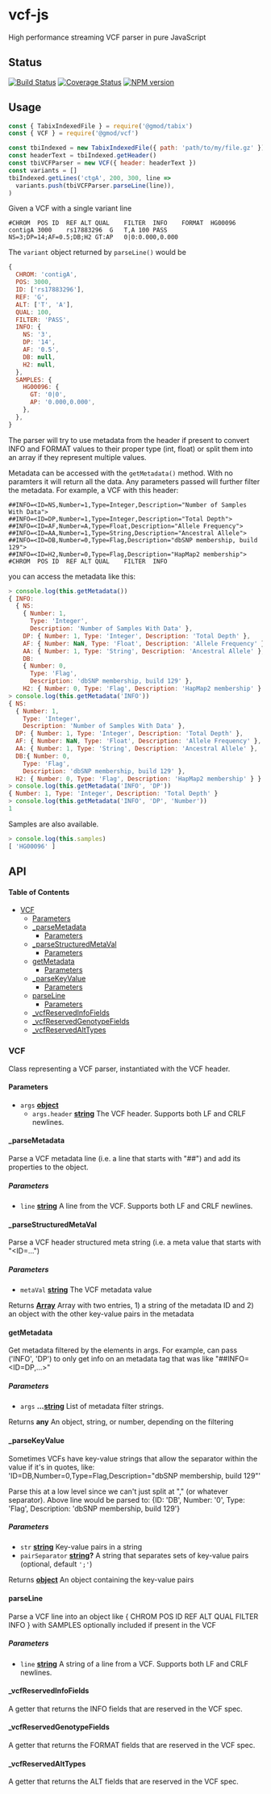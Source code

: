 # vcf-js

High performance streaming VCF parser in pure JavaScript

## Status

[![Build Status](https://img.shields.io/travis/com/GMOD/vcf-js/master.svg?logo=travis&style=flat-square)](https://travis-ci.com/GMOD/vcf-js)
[![Coverage Status](https://img.shields.io/codecov/c/github/GMOD/vcf-js/master.svg?style=flat-square)](https://codecov.io/gh/GMOD/vcf-js/branch/master)
[![NPM version](https://img.shields.io/npm/v/@gmod/vcf.svg?logo=npm&style=flat-square)](https://npmjs.org/package/@gmod/cram)

## Usage

```javascript
const { TabixIndexedFile } = require('@gmod/tabix')
const { VCF } = require('@gmod/vcf')

const tbiIndexed = new TabixIndexedFile({ path: 'path/to/my/file.gz' })
const headerText = tbiIndexed.getHeader()
const tbiVCFParser = new VCF({ header: headerText })
const variants = []
tbiIndexed.getLines('ctgA', 200, 300, line =>
  variants.push(tbiVCFParser.parseLine(line)),
)
```

Given a VCF with a single variant line

```text
#CHROM	POS	ID	REF	ALT	QUAL	FILTER	INFO	FORMAT	HG00096
contigA	3000	rs17883296	G	T,A	100	PASS	NS=3;DP=14;AF=0.5;DB;H2 GT:AP	0|0:0.000,0.000
```

The `variant` object returned by `parseLine()` would be

```javascript
{
  CHROM: 'contigA',
  POS: 3000,
  ID: ['rs17883296'],
  REF: 'G',
  ALT: ['T', 'A'],
  QUAL: 100,
  FILTER: 'PASS',
  INFO: {
    NS: '3',
    DP: '14',
    AF: '0.5',
    DB: null,
    H2: null,
  },
  SAMPLES: {
    HG00096: {
      GT: '0|0',
      AP: '0.000,0.000',
    },
  },
}
```

The parser will try to use metadata from the header if present to convert INFO
and FORMAT values to their proper type (int, float) or split them into an
array if they represent multiple values.

Metadata can be accessed with the `getMetadata()` method. With no paramters it
will return all the data. Any parameters passed will further filter the
metadata. For example, a VCF with this header:

```text
##INFO=<ID=NS,Number=1,Type=Integer,Description="Number of Samples With Data">
##INFO=<ID=DP,Number=1,Type=Integer,Description="Total Depth">
##INFO=<ID=AF,Number=A,Type=Float,Description="Allele Frequency">
##INFO=<ID=AA,Number=1,Type=String,Description="Ancestral Allele">
##INFO=<ID=DB,Number=0,Type=Flag,Description="dbSNP membership, build 129">
##INFO=<ID=H2,Number=0,Type=Flag,Description="HapMap2 membership">
#CHROM	POS	ID	REF	ALT	QUAL	FILTER	INFO
```

you can access the metadata like this:

```javascript
> console.log(this.getMetadata())
{ INFO:
  { NS:
    { Number: 1,
      Type: 'Integer',
      Description: 'Number of Samples With Data' },
    DP: { Number: 1, Type: 'Integer', Description: 'Total Depth' },
    AF: { Number: NaN, Type: 'Float', Description: 'Allele Frequency' },
    AA: { Number: 1, Type: 'String', Description: 'Ancestral Allele' },
    DB:
    { Number: 0,
      Type: 'Flag',
      Description: 'dbSNP membership, build 129' },
    H2: { Number: 0, Type: 'Flag', Description: 'HapMap2 membership' } },}
> console.log(this.getMetadata('INFO'))
{ NS:
  { Number: 1,
    Type: 'Integer',
    Description: 'Number of Samples With Data' },
  DP: { Number: 1, Type: 'Integer', Description: 'Total Depth' },
  AF: { Number: NaN, Type: 'Float', Description: 'Allele Frequency' },
  AA: { Number: 1, Type: 'String', Description: 'Ancestral Allele' },
  DB:{ Number: 0,
    Type: 'Flag',
    Description: 'dbSNP membership, build 129' },
  H2: { Number: 0, Type: 'Flag', Description: 'HapMap2 membership' } }
> console.log(this.getMetadata('INFO', 'DP'))
{ Number: 1, Type: 'Integer', Description: 'Total Depth' }
> console.log(this.getMetadata('INFO', 'DP', 'Number'))
1
```

Samples are also available.

```javascript
> console.log(this.samples)
[ 'HG00096' ]
```

## API

<!-- Generated by documentation.js. Update this documentation by updating the source code. -->

#### Table of Contents

-   [VCF](#vcf)
    -   [Parameters](#parameters)
    -   [\_parseMetadata](#_parsemetadata)
        -   [Parameters](#parameters-1)
    -   [\_parseStructuredMetaVal](#_parsestructuredmetaval)
        -   [Parameters](#parameters-2)
    -   [getMetadata](#getmetadata)
        -   [Parameters](#parameters-3)
    -   [\_parseKeyValue](#_parsekeyvalue)
        -   [Parameters](#parameters-4)
    -   [parseLine](#parseline)
        -   [Parameters](#parameters-5)
    -   [\_vcfReservedInfoFields](#_vcfreservedinfofields)
    -   [\_vcfReservedGenotypeFields](#_vcfreservedgenotypefields)
    -   [\_vcfReservedAltTypes](#_vcfreservedalttypes)

### VCF

Class representing a VCF parser, instantiated with the VCF header.

#### Parameters

-   `args` **[object](https://developer.mozilla.org/docs/Web/JavaScript/Reference/Global_Objects/Object)** 
    -   `args.header` **[string](https://developer.mozilla.org/docs/Web/JavaScript/Reference/Global_Objects/String)** The VCF header. Supports both LF and CRLF
        newlines.

#### \_parseMetadata

Parse a VCF metadata line (i.e. a line that starts with "##") and add its
properties to the object.

##### Parameters

-   `line` **[string](https://developer.mozilla.org/docs/Web/JavaScript/Reference/Global_Objects/String)** A line from the VCF. Supports both LF and CRLF
    newlines.

#### \_parseStructuredMetaVal

Parse a VCF header structured meta string (i.e. a meta value that starts
with "&lt;ID=...")

##### Parameters

-   `metaVal` **[string](https://developer.mozilla.org/docs/Web/JavaScript/Reference/Global_Objects/String)** The VCF metadata value

Returns **[Array](https://developer.mozilla.org/docs/Web/JavaScript/Reference/Global_Objects/Array)** Array with two entries, 1) a string of the metadata ID
and 2) an object with the other key-value pairs in the metadata

#### getMetadata

Get metadata filtered by the elements in args. For example, can pass
('INFO', 'DP') to only get info on an metadata tag that was like
"##INFO=&lt;ID=DP,...>"

##### Parameters

-   `args` **...[string](https://developer.mozilla.org/docs/Web/JavaScript/Reference/Global_Objects/String)** List of metadata filter strings.

Returns **any** An object, string, or number, depending on the filtering

#### \_parseKeyValue

Sometimes VCFs have key-value strings that allow the separator within
the value if it's in quotes, like:
'ID=DB,Number=0,Type=Flag,Description="dbSNP membership, build 129"'

Parse this at a low level since we can't just split at "," (or whatever
separator). Above line would be parsed to:
{ID: 'DB', Number: '0', Type: 'Flag', Description: 'dbSNP membership, build 129'}

##### Parameters

-   `str` **[string](https://developer.mozilla.org/docs/Web/JavaScript/Reference/Global_Objects/String)** Key-value pairs in a string
-   `pairSeparator` **[string](https://developer.mozilla.org/docs/Web/JavaScript/Reference/Global_Objects/String)?** A string that separates sets of key-value
    pairs (optional, default `';'`)

Returns **[object](https://developer.mozilla.org/docs/Web/JavaScript/Reference/Global_Objects/Object)** An object containing the key-value pairs

#### parseLine

Parse a VCF line into an object like { CHROM POS ID REF ALT QUAL FILTER
INFO } with SAMPLES optionally included if present in the VCF

##### Parameters

-   `line` **[string](https://developer.mozilla.org/docs/Web/JavaScript/Reference/Global_Objects/String)** A string of a line from a VCF. Supports both LF and
    CRLF newlines.

#### \_vcfReservedInfoFields

A getter that returns the INFO fields that are reserved in the VCF spec.

#### \_vcfReservedGenotypeFields

A getter that returns the FORMAT fields that are reserved in the VCF spec.

#### \_vcfReservedAltTypes

A getter that returns the ALT fields that are reserved in the VCF spec.
